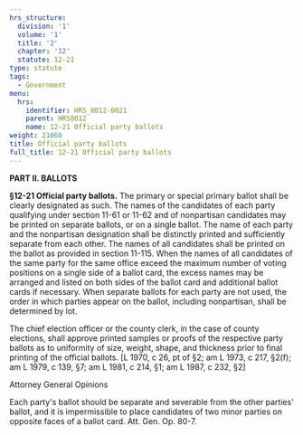 ```yaml
---
hrs_structure:
  division: '1'
  volume: '1'
  title: '2'
  chapter: '12'
  statute: 12-21
type: statute
tags:
  - Government
menu:
  hrs:
    identifier: HRS_0012-0021
    parent: HRS0012
    name: 12-21 Official party ballots
weight: 21060
title: Official party ballots
full_title: 12-21 Official party ballots
---
```

**PART II. BALLOTS**

**§12-21 Official party ballots.** The primary or special primary ballot shall be clearly designated as such. The names of the candidates of each party qualifying under section 11-61 or 11-62 and of nonpartisan candidates may be printed on separate ballots, or on a single ballot. The name of each party and the nonpartisan designation shall be distinctly printed and sufficiently separate from each other. The names of all candidates shall be printed on the ballot as provided in section 11-115\. When the names of all candidates of the same party for the same office exceed the maximum number of voting positions on a single side of a ballot card, the excess names may be arranged and listed on both sides of the ballot card and additional ballot cards if necessary. When separate ballots for each party are not used, the order in which parties appear on the ballot, including nonpartisan, shall be determined by lot.

The chief election officer or the county clerk, in the case of county elections, shall approve printed samples or proofs of the respective party ballots as to uniformity of size, weight, shape, and thickness prior to final printing of the official ballots. [L 1970, c 26, pt of §2; am L 1973, c 217, §2(f); am L 1979, c 139, §7; am L 1981, c 214, §1; am L 1987, c 232, §2]

Attorney General Opinions

Each party's ballot should be separate and severable from the other parties' ballot, and it is impermissible to place candidates of two minor parties on opposite faces of a ballot card. Att. Gen. Op. 80-7.